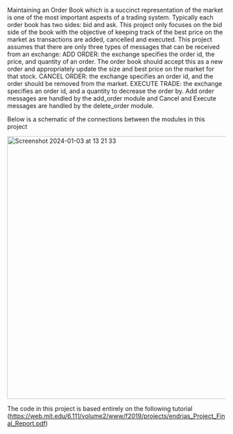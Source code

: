 Maintaining an Order Book which is a succinct representation of the market is one of the most important aspexts of a trading system. Typically each order book has two sides: bid and ask. 
This project only focuses on the bid side of the book with the objective of keeping track of the best price on the market as transactions are added, cancelled and executed. 
This project assumes that there are only three types of messages that can be received from an exchange:
ADD ORDER: the exchange specifies the order id, the price, and quantity of an order. The order book should accept this as a new order and appropriately update the size and best price on the market for that stock.
CANCEL ORDER: the exchange specifies an order id, and the order should be removed from the market.
EXECUTE TRADE: the exchange specifies an order id, and a quantity to decrease the order by.
Add order messages are handled by the add_order module and Cancel and Execute messages are handled by the delete_order module.

Below is a schematic of the connections between the modules in this project

<img width="606" alt="Screenshot 2024-01-03 at 13 21 33" src="https://github.com/jdakrofi/FPGA_OrderBook/assets/110293638/8e801061-0518-46c2-83ad-db9fd5d6f493">



The code in this project is based entirely on the following tutorial (https://web.mit.edu/6.111/volume2/www/f2019/projects/endrias_Project_Final_Report.pdf)
